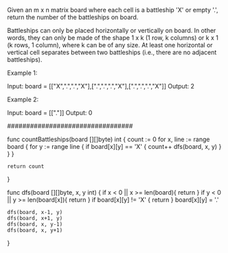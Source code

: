 Given an m x n matrix board where each cell is a battleship 'X' or empty '.', return the number of the battleships on board.

Battleships can only be placed horizontally or vertically on board. In other words, they can only be made of the shape 1 x k (1 row, k columns) or k x 1 (k rows, 1 column), where k can be of any size. At least one horizontal or vertical cell separates between two battleships (i.e., there are no adjacent battleships).

Example 1:

Input: board = [["X",".",".","X"],[".",".",".","X"],[".",".",".","X"]]
Output: 2

Example 2:

Input: board = [["."]]
Output: 0

#################################

func countBattleships(board [][]byte) int {
    count := 0
    for x, line := range board {
        for y := range line {
            if board[x][y] == 'X' {
                count++
                dfs(board, x, y)
            }     
        }
    }

    return count
}

func dfs(board [][]byte, x, y int) {
    if x < 0 || x >= len(board){
        return
    }
    if y < 0 || y >= len(board[x]){
        return
    }
    if board[x][y] != 'X' {
        return
    } 
    board[x][y] = '.'

    dfs(board, x-1, y)
    dfs(board, x+1, y)
    dfs(board, x, y-1)
    dfs(board, x, y+1)
}
